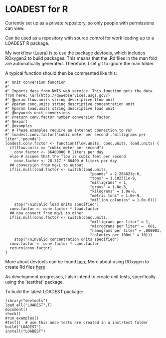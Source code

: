 LOADEST for R
=============

Currently set up as a private repository, so only people with permissions can view.

Can be used as a repository with source control for work leading up to a LOADEST R package.  

My workflow (Laura) is to use the package devtools, which includes ROxygen2 to build packages.  This means that the .Rd files in the man fold are automatically generated.  Therefore, I set git to ignore the man folder. 

A typical function should then be commented like this:

	#' Unit conversion function
	#'
	#' Imports data from NWIS web service. This function gets the data from here: \url{http://qwwebservices.usgs.gov/}
	#' @param flow.units string descriptive flow unit
	#' @param conc.units string descriptive concentration unit
	#' @param load.units string descriptive load unit
	#' @keywords unit conversions
	#' @return conv.factor number conversion factor
	#' @export
	#' @examples
	#' # These examples require an internet connection to run
	#' loadest.conv.factor('cubic meter per second','milligrams per liter','pounds')
	loadest.conv.factor <- function(flow.units, conc.units, load.units) {
	  if(flow.units == "cubic meter per second")
		conv.factor <- 86400000 # liters per day
	  else # assume that the flow is cubic feet per second
		conv.factor <- 28.317 * 86400 # liters per day
	  ## conversion from mg/L to output
	  if(is.null(load.factor <- switch(load.units,
										  "pounds" = 2.204623e-6,
										  "tons" = 1.102311e-9,
										  "milligrams" = 1,
										  "grams" = 1.0e-3,
										  "kilograms" = 1.0e-6,
										  "metric tons" = 1.0e-9,
										  "million colonies" = 1.0e-6)))
		stop("\nInvalid load units specified")
	  conv.factor <- conv.factor * load.factor
	  ## now convert from mg/L to other
	  if(is.null(conc.factor <- switch(conc.units,
										  "milligrams per liter" = 1,
										  "micrograms per liter" = .001,
										  "nanograms per liter" = .000001,
										  "colonies per 100mL" = 10)))
		stop("\nInvalid concentration units specified")
	  conv.factor <- conv.factor * conc.factor
	  return(conv.factor)
	}

More about devtools can be found [here](https://github.com/hadley/devtools/)
More about using ROxygen to create Rd files [here](http://cran.r-project.org/web/packages/roxygen/vignettes/roxygen.pdf)

As development progresses, I also intend to create unit tests, specifically using the 'testthat' package.

To build the latest LOADEST package:

	library("devtools")
	load_all("LOADEST",T)
	document()
	check()
	#run_examples()   
	#test()  # use this once tests are created in a inst/test folder
	build("LOADEST")
	install("LOADEST")
	

